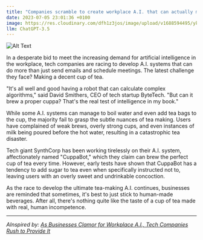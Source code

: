 ```yaml
---
title: "Companies scramble to create workplace A.I. that can actually make a decent cup of tea"
date: 2023-07-05 23:01:36 +0100
image: https://res.cloudinary.com/dfh1z3jos/image/upload/v1688594495/yky7sd4ohlckkzls8uzv.png
llm: ChatGPT-3.5
---
```

![Alt Text](https://res.cloudinary.com/dfh1z3jos/image/upload/v1688594495/yky7sd4ohlckkzls8uzv.png "Relieved employees enjoying a perfectly brewed cup of tea, photographic style")


In a desperate bid to meet the increasing demand for artificial intelligence in the workplace, tech companies are racing to develop A.I. systems that can do more than just send emails and schedule meetings. The latest challenge they face? Making a decent cup of tea.

"It's all well and good having a robot that can calculate complex algorithms," said David Smithers, CEO of tech startup ByteTech. "But can it brew a proper cuppa? That's the real test of intelligence in my book."

While some A.I. systems can manage to boil water and even add tea bags to the cup, the majority fail to grasp the subtle nuances of tea making. Users have complained of weak brews, overly strong cups, and even instances of milk being poured before the hot water, resulting in a catastrophic tea disaster.

Tech giant SynthCorp has been working tirelessly on their A.I. system, affectionately named "CuppaBot," which they claim can brew the perfect cup of tea every time. However, early tests have shown that CuppaBot has a tendency to add sugar to tea even when specifically instructed not to, leaving users with an overly sweet and undrinkable concoction.

As the race to develop the ultimate tea-making A.I. continues, businesses are reminded that sometimes, it's best to just stick to human-made beverages. After all, there's nothing quite like the taste of a cup of tea made with real, human incompetence.

---
*AInspired by: [As Businesses Clamor for Workplace A.I., Tech Companies Rush to Provide It](https://www.nytimes.com/2023/07/05/technology/business-ai-technology.html)*